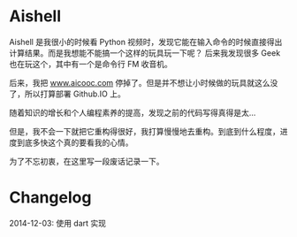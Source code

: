 Aishell
=======

Aishell 是我很小的时候看 Python 视频时，发现它能在输入命令的时候直接得出计算结果。而是我想能不能搞一个这样的玩具玩一下呢？
后来我发现很多 Geek 也在玩这个，其中有一个是命令行 FM 收音机。

后来，我把 www.aicooc.com 停掉了。但是并不想让小时候做的玩具就这么没了，所以打算部署 Github.IO 上。

随着知识的增长和个人编程素养的提高，发现之前的代码写得真得是太...

但是，我不会一下就把它重构得很好，我打算慢慢地去重构。到底到什么程度，进度到底多快这个真的要看我的心情。

为了不忘初衷，在这里写一段废话记录一下。

# Changelog

2014-12-03: 使用 dart 实现